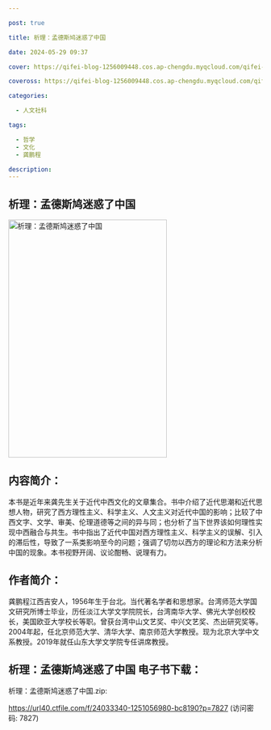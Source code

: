 ```yaml
---

post: true

title: 析理：孟德斯鸠迷惑了中国

date: 2024-05-29 09:37

cover: https://qifei-blog-1256009448.cos.ap-chengdu.myqcloud.com/qifei-blog/65d9df659f345e8d03102ca0.jpg

coveross: https://qifei-blog-1256009448.cos.ap-chengdu.myqcloud.com/qifei-blog/65d9df659f345e8d03102ca0.jpg

categories:

  - 人文社科

tags:

  - 哲学
  - 文化
  - 龚鹏程

description:
---
```




## 析理：孟德斯鸠迷惑了中国
<img alt="析理：孟德斯鸠迷惑了中国 " class="aligncenter loaded" data-was-processed="true" decoding="async" fetchpriority="high" height="471" src="https://qifei-blog-1256009448.cos.ap-chengdu.myqcloud.com/qifei-blog/65d9df659f345e8d03102ca0.jpg " style="cursor: zoom-in;" width="314"/>

## 内容简介：

本书是近年来龚先生关于近代中西文化的文章集合。书中介绍了近代思潮和近代思想人物，研究了西方理性主义、科学主义、人文主义对近代中国的影响；比较了中西文字、文学、审美、伦理道德等之间的异与同；也分析了当下世界该如何理性实现中西融合与共生。书中指出了近代中国对西方理性主义、科学主义的误解、引入的滞后性，导致了一系类影响至今的问题；强调了切勿以西方的理论和方法来分析中国的现象。本书视野开阔、议论酣畅、说理有力。

## 作者简介：

龚鹏程江西吉安人，1956年生于台北。当代著名学者和思想家。台湾师范大学国文研究所博士毕业，历任淡江大学文学院院长，台湾南华大学、佛光大学创校校长，美国欧亚大学校长等职。曾获台湾中山文艺奖、中兴文艺奖、杰出研究奖等。2004年起，任北京师范大学、清华大学、南京师范大学教授。现为北京大学中文系教授。2019年就任山东大学文学院专任讲席教授。

## 析理：孟德斯鸠迷惑了中国 电子书下载：



析理：孟德斯鸠迷惑了中国.zip: 

https://url40.ctfile.com/f/24033340-1251056980-bc8190?p=7827 (访问密码: 7827)
